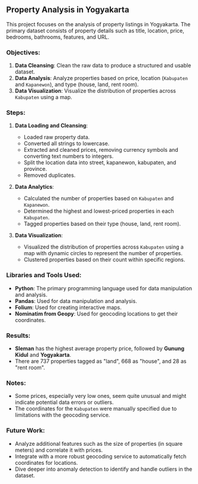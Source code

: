 ## Property Analysis in Yogyakarta

This project focuses on the analysis of property listings in Yogyakarta. The primary dataset consists of property details such as title, location, price, bedrooms, bathrooms, features, and URL.

### Objectives:
1. **Data Cleansing**: Clean the raw data to produce a structured and usable dataset.
2. **Data Analysis**: Analyze properties based on price, location (`Kabupaten` and `Kapanewon`), and type (house, land, rent room).
3. **Data Visualization**: Visualize the distribution of properties across `Kabupaten` using a map.

### Steps:

1. **Data Loading and Cleansing**:
    - Loaded raw property data.
    - Converted all strings to lowercase.
    - Extracted and cleaned prices, removing currency symbols and converting text numbers to integers.
    - Split the location data into street, kapanewon, kabupaten, and province.
    - Removed duplicates.

2. **Data Analytics**:
    - Calculated the number of properties based on `Kabupaten` and `Kapanewon`.
    - Determined the highest and lowest-priced properties in each `Kabupaten`.
    - Tagged properties based on their type (house, land, rent room).

3. **Data Visualization**:
    - Visualized the distribution of properties across `Kabupaten` using a map with dynamic circles to represent the number of properties.
    - Clustered properties based on their count within specific regions.

### Libraries and Tools Used:
- **Python**: The primary programming language used for data manipulation and analysis.
- **Pandas**: Used for data manipulation and analysis.
- **Folium**: Used for creating interactive maps.
- **Nominatim from Geopy**: Used for geocoding locations to get their coordinates.

### Results:
- **Sleman** has the highest average property price, followed by **Gunung Kidul** and **Yogyakarta**.
- There are 737 properties tagged as "land", 668 as "house", and 28 as "rent room".

### Notes:
- Some prices, especially very low ones, seem quite unusual and might indicate potential data errors or outliers.
- The coordinates for the `Kabupaten` were manually specified due to limitations with the geocoding service.

### Future Work:
- Analyze additional features such as the size of properties (in square meters) and correlate it with prices.
- Integrate with a more robust geocoding service to automatically fetch coordinates for locations.
- Dive deeper into anomaly detection to identify and handle outliers in the dataset.